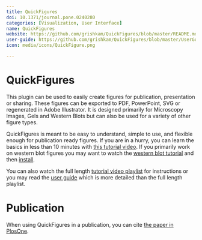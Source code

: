 ```yaml
---
title: QuickFigures
doi: 10.1371/journal.pone.0240280
categories: [Visualization, User Interface]
name: QuickFigures
website: https://github.com/grishkam/QuickFigures/blob/master/README.md
user-guide: https://github.com/grishkam/QuickFigures/blob/master/UserGuide/User%20Guide.md
icon: media/icons/QuickFigure.png

---
```

# QuickFigures
This plugin can be used to easily create figures for publication, presentation or sharing. These figures can be exported to PDF, PowerPoint, SVG or regenerated in Adobe Illustrator.
It is designed primarily for Microscopy Images, Gels and Western Blots but can also be used for a variety of other figure types. 

QuickFigures is meant to be easy to understand, simple to use, and flexible enough for publication ready figures. 
If you are in a hurry, you can learn the basics in less than 10 minutes with [this tutorial video](https://www.youtube.com/watch?v=9Crg-FAOHmc&t=416s). 
If you primarily work on western blot figures you may want to watch the [western blot tutorial](https://youtu.be/SW-EVxAoJR4) and then [install](https://youtu.be/WOu_P2pf26o).

You can also watch the full length [tutorial video playlist](https://www.youtube.com/watch?v=9Crg-FAOHmc&list=PLM5I73cb55tDX4XCjKGK-Jm3-tJsUb7qm) for instructions or you may read the [user guide](https://github.com/grishkam/QuickFigures/blob/master/UserGuide/User%20Guide.md) which is more detailed than the full length playlist.


# Publication
When using QuickFigures in a publication, you can cite [the paper in PlosOne](https://journals.plos.org/plosone/article?id=10.1371/journal.pone.0240280).


